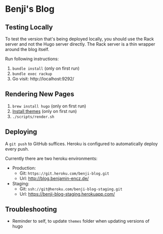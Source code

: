 # Benji's Blog



## Testing Locally

To test the version that's being deployed locally, you should use the Rack server and not the Hugo server directly. The Rack server is a thin wrapper around the blog itself.

Run following instructions:

1. `bundle install` (only on first run)
2. `bundle exec rackup` 
3. Go visit: http://localhost:9292/


## Rendering New Pages

1. `brew install hugo` (only on first run)
2. [Install themes](https://gohugo.io/themes/installing-and-using-themes/) (only on first run)
3. `./scripts/render.sh`


## Deploying

A `git push` to GitHub suffices. Heroku is configured to automatically deploy every push.

Currently there are two heroku environments:

- Production:
  - Git: `https://git.heroku.com/benji-blog.git`
  - Url: http://blog.benjamin-encz.de/
- Staging:
  - Git: `ssh://git@heroku.com/benji-blog-staging.git`
  - Url: https://benji-blog-staging.herokuapp.com/

## Troubleshooting

- Reminder to self, to update `themes` folder when updating versions of hugo 